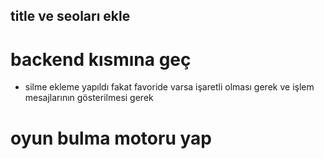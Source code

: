 ## title ve seoları ekle
# backend kısmına geç

- silme ekleme yapıldı fakat favoride varsa işaretli olması gerek ve işlem mesajlarının gösterilmesi gerek

# oyun bulma motoru yap 